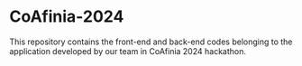 # CoAfinia-2024
This repository contains the front-end and back-end codes belonging to the application developed by our team in CoAfinia 2024 hackathon.
